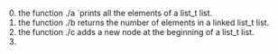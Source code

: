 0. the function ./a `prints all the elements of a list_t list.
1. the function ./b returns the number of elements in a linked list_t list.
2. the function ./c adds a new node at the beginning of a list_t list.
3.